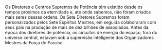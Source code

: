 ﻿Os Diretores e Centros Supremos de Potência têm existido desde os tempos próximos da eternidade e, até onde sabemos, não foram criados mais seres dessas ordens. Os Sete Diretores Supremos foram personalizados pelos Sete Espíritos Mestres, em seguida colaboraram com seus pais na produção de mais de dez bilhões de associados. Antes da época dos diretores de potência, os circuitos de energia do espaço, fora do universo central, estavam sob a supervisão inteligente dos  Organizadores Mestres da Força do Paraíso.